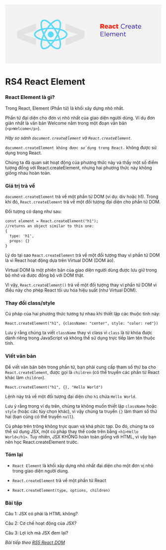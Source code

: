 ![Create-HTML-1](images/create-element.png) 

# RS4 React Element

### React Element là gì?

Trong React, Element (Phần tử) là khối xây dựng nhỏ nhất.

Phần tử đại diện cho đơn vị nhỏ nhất của giao diện người dùng. Ví dụ đơn giản nhất là văn bản Welcome nằm trong một đoạn văn bản (`<p>Welcome</p>`).

*Hãy so sánh `document.createElement` và `React.createElement`.*

`document.createElement không được sử dụng trong React.` không được sử dụng trong React.

Chúng ta đã quan sát hoạt động của phương thức này và thấy một số điểm tương đồng với React.createElement, nhưng hai phương thức này không giống nhau hoàn toàn.

### Giá trị trả về

`document.createElement` trả về một phần tử DOM (ví dụ: div hoặc h1). Trong khi đó, `React.createElement` trả về một đối tượng đại diện cho phần tử DOM.

Đối tượng có dạng như sau:

```
const element = React.createElement("h1");
//returns an object similar to this one:
{
  type: 'h1',
  props: {}
}
```

Lý do tại sao `React.createElement` trả về một đối tượng thay vì phần tử DOM là vì React hoạt động dựa trên Virtual DOM (DOM ảo). 

Virtual DOM là một phiên bản của giao diện người dùng được lưu giữ trong bộ nhớ và được đồng bộ với DOM thật.

Vì vậy, `React.createElement()` trả về một đối tượng thay vì phần tử DOM vì điều này cho phép React tối ưu hóa hiệu suất (như Virtual DOM).

### Thay đổi class/style

Cú pháp của hai phương thức tương tự nhau khi thiết lập các thuộc tính này:

```
React.createElement("h1", {className: "center", style: "color: red"})
```

Lưu ý rằng chúng ta viết `className` thay vì class vì `class` là từ khóa được dành riêng trong JavaScript và không thể sử dụng trực tiếp làm tên thuộc tính.

### Viết văn bản

Để viết văn bản bên trong phần tử, bạn phải cung cấp tham số thứ ba cho `React.createElement`, được gọi là `children` (có thể truyền các phần tử React khác làm `children`).

```
React.createElement("h1", {}, "Hello World")
```

Lệnh này trả về một đối tượng đại diện cho `h1` chứa `Hello World`.

Lưu ý rằng trong ví dụ trên, chúng ta không muốn thiết lập `className` hoặc `style` (hoặc các tùy chọn khác), vì vậy chúng ta truyền `{}` làm tham số thứ hai (bạn cũng có thể truyền `null`).

Cú pháp trên trông không trực quan và khá phức tạp. Do đó, chúng ta có thể sử dụng JSX, một cú pháp thay thế code trên bằng `<h1>Hello World</h1>`. Tuy nhiên, JSX KHÔNG hoàn toàn giống với HTML, vì vậy bạn nên học React.createElement trước.


### Tóm lại

- `React Element` là khối xây dựng nhỏ nhất đại diện cho một đơn vị nhỏ trong giao diện người dùng.

- `React.createElement` trả về một phần tử React 

- `React.createElement(type, options, children)`

### Bài tập

Câu 1: JSX có phải là HTML không? 

Câu 2: Cơ chế hoạt động của JSX?

Câu 3: Lợi ích mà JSX đem lại?

*Bài tiếp theo [RS5 React DOM](/lesson/session/session_005_react_dom.md)*
